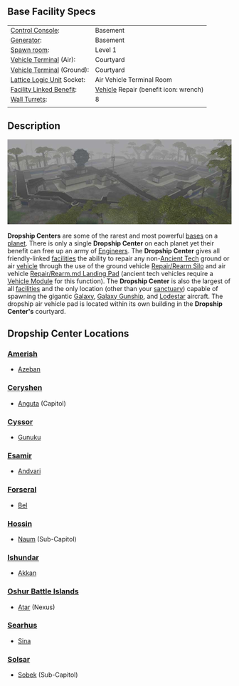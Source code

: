 ## Base Facility Specs

|                                                                       |                                                                 |
| --------------------------------------------------------------------- | --------------------------------------------------------------- |
| [Control Console](Control_Console.md):                                | Basement                                                        |
| [Generator](../items/Generator.md):                                   | Basement                                                        |
| [Spawn room](Spawn_Room.md):                                          | Level 1                                                         |
| [Vehicle Terminal](Vehicle_Terminal.md) (Air):                        | Courtyard                                                       |
| [Vehicle Terminal](Vehicle_Terminal.md) (Ground):                     | Courtyard                                                       |
| [Lattice Logic Unit](../terminology/Lattice_Logic_Unit.md) Socket:    | Air Vehicle Terminal Room                                       |
| [Facility Linked Benefit](../terminology/Facility_Linked_Benefit.md): | [Vehicle](../vehicles/Vehicle.md) Repair (benefit icon: wrench) |
| [Wall Turrets](../items/Phalanx.md):                                  | 8                                                               |
|                                                                       |                                                                 |

## Description

![](../images/Dropship.jpg "Dropship.jpg")

**Dropship Centers** are some of the rarest and most powerful
[bases](Facilities.md) on a [planet](Planet.md). There is only a single
**Dropship Center** on each planet yet their benefit can free up an army of
[Engineers](../certifications/Engineering.md). The **Dropship Center** gives all
friendly-linked [facilities](Facilities.md) the ability to repair any
non-[Ancient Tech](../terminology/Ancient_Technology.md) ground or air
[vehicle](category:_Vehicles.md) through the use of the ground vehicle
[Repair/Rearm Silo](../items/Repair_Rearm_Silo.md) and air vehicle
[Repair/Rearm.md Landing Pad](../items/Landing_Pad.md) (ancient tech vehicles
require a [Vehicle Module](../etc/Vehicle_Module.md) for this function). The
**Dropship Center** is also the largest of all [facilities](Facilities.md) and
the only location (other than your [sanctuary](Sanctuary.md)) capable of
spawning the gigantic [Galaxy](../vehicles/Galaxy.md),
[Galaxy Gunship](../vehicles/Galaxy_Gunship.md), and
[Lodestar](../vehicles/Lodestar.md) aircraft. The dropship air vehicle pad is
located within its own building in the **Dropship Center's** courtyard.

## Dropship Center Locations

### [Amerish](Amerish.md)

- [Azeban](../facilities/Azeban.md)

### [Ceryshen](Ceryshen.md)

- [Anguta](../facilities/Anguta.md) (Capitol)

### [Cyssor](Cyssor.md)

- [Gunuku](../facilities/Gunuku.md)

### [Esamir](Esamir.md)

- [Andvari](../facilities/Andvari.md)

### [Forseral](Forseral.md)

- [Bel](../facilities/Bel.md)

### [Hossin](Hossin.md)

- [Naum](../facilities/Naum.md) (Sub-Capitol)

### [Ishundar](Ishundar.md)

- [Akkan](../facilities/Akkan.md)

### [Oshur Battle Islands](Oshur.md)

- [Atar](../facilities/Atar.md) (Nexus)

### [Searhus](Searhus.md)

- [Sina](../facilities/Sina.md)

### [Solsar](Solsar.md)

- [Sobek](../facilities/Sobek.md) (Sub-Capitol)

<!--[Category:Locations](Category:Locations.md)-->
